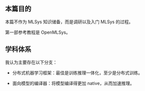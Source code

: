 ## 本篇目的

本篇不作为 MLSys 知识储备，而是调研以及入门 MLSys 的过程。

第一部参考教程是 OpenMLSys。



## 学科体系

我认为主要存在以下分支：

- 分布式机器学习框架：最佳是训练推理一体化，至少是分布式训练。

- 面向模型的编译器：将模型编译得更加 native，从而加速推理。


